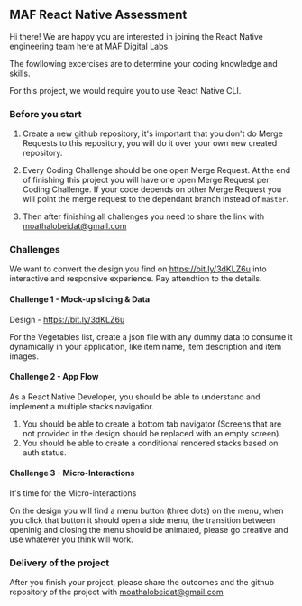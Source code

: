 ## MAF React Native Assessment

Hi there! We are happy you are interested in joining the React Native engineering team here at MAF Digital Labs.

The fowllowing excercises are to determine your coding knowledge and skills.

For this project, we would require you to use React Native CLI.


### Before you start 

1. Create a new github repository, it's important that you don't do Merge Requests to this repository, you will do it over your own new created repository.

2. Every Coding Challenge should be one open Merge Request. At the end of finishing this project you will have one open Merge Request per Coding Challenge. If your code depends on other Merge Request you will point the merge request to the dependant branch instead of `master`.

3. Then after finishing all challenges you need to share the link with moathalobeidat@gmail.com


### Challenges

We want to convert the design you find on https://bit.ly/3dKLZ6u into interactive and responsive experience. Pay attendtion to the details. 


#### Challenge 1 - Mock-up slicing & Data

Design - https://bit.ly/3dKLZ6u

For the Vegetables list, create a json file with any dummy data to consume it dynamically in your application, like item name, item description and item images.

#### Challenge 2 - App Flow

As a React Native Developer, you should be able to understand and implement a multiple stacks navigatior.

1. You should be able to create a bottom tab navigator (Screens that are not provided in the design should be replaced with an empty screen). 
2. You should be able to create a conditional rendered stacks based on auth status.


#### Challenge 3 - Micro-Interactions

It's time for the Micro-interactions

On the design you will find a menu button (three dots) on the menu, when you click that button it should open a side menu, the transition between openinig and closing the menu should be animated, please go creative and use whatever you think will work.


### Delivery of the project

After you finish your project, please share the outcomes and the github repository of the project with moathalobeidat@gmail.com
